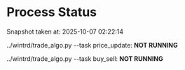 # Process Status

Snapshot taken at: 2025-10-07 02:22:14

../wintrd/trade_algo.py --task price_update: **NOT RUNNING**

../wintrd/trade_algo.py --task buy_sell: **NOT RUNNING**

